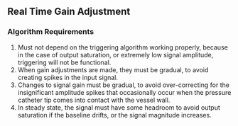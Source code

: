 ## Real Time Gain Adjustment

### Algorithm Requirements

1. Must not depend on the triggering algorithm working properly, because in the case of output saturation, or extremely low signal amplitude, triggering will not be functional.
3. When gain adjustments are made, they must be gradual, to avoid creating spikes in the input signal.
4. Changes to signal gain must be gradual, to avoid over-correcting for the insignificant amplitude spikes that occasionally occur when the pressure catheter tip comes into contact with the vessel wall. 
5. In steady state, the signal must have some headroom to avoid output saturation if the baseline drifts, or the signal magnitude increases.